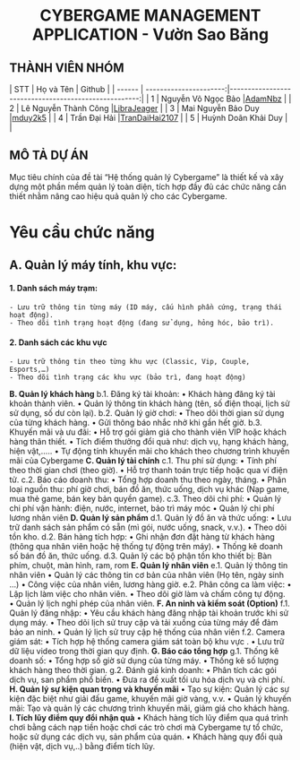 <!-- Title -->
<h1 align="center"><b>CYBERGAME MANAGEMENT APPLICATION - Vườn Sao Băng</b></h1>

## THÀNH VIÊN NHÓM
<a name="thanhvien"></a>
| STT    | Họ và Tên              | Github                                               |
| ------ | ----------------------:|-----------------------------------------------------:|
| 1      | Nguyễn Võ Ngọc Bảo     |[AdamNbz](https://github.com/AdamNbz)                 |
| 2      | Lê Nguyễn Thành Công   |[LibraJeager](https://github.com/LibraJeager)         |
| 3      | Mai Nguyễn Bảo Duy     |[mduy2k5](https://github.com/mduy2k5)                 |
| 4      | Trần Đại Hải           |[TranDaiHai2107](https://github.com/TranDaiHai2107)   |
| 5      | Huỳnh Doãn Khải Duy    |                                                      |
## MÔ TẢ DỰ ÁN
Mục tiêu chính của đề tài “Hệ thống quản lý Cybergame” là thiết kế và xây dựng một phần mềm quản lý toàn diện, tích hợp đầy đủ các chức năng cần thiết nhằm nâng cao hiệu quả quản lý cho các Cybergame.

# Yêu cầu chức năng
## A. Quản lý máy tính, khu vực:
  #### 1. Danh sách máy trạm:
    - Lưu trữ thông tin từng máy (ID máy, cấu hình phần cứng, trạng thái hoạt động).
    - Theo dõi tình trạng hoạt động (đang sử dụng, hỏng hóc, bảo trì).
  #### 2. Danh sách các khu vực
    - Lưu trữ thông tin theo từng khu vực (Classic, Vip, Couple, Esports,…)
    - Theo dõi tình trạng các khu vực (bảo trì, đang hoạt động)
**B. Quản lý khách hàng**
  b.1. Đăng ký tài khoản:
    • Khách hàng đăng ký tài khoản thành viên.
    • Quản lý thông tin khách hàng (tên, số điện thoại, lịch sử sử dụng, số dư còn lại).
  b.2. Quản lý giờ chơi:
    • Theo dõi thời gian sử dụng của từng khách hàng.
    • Gửi thông báo nhắc nhở khi gần hết giờ.
  b.3. Khuyến mãi và ưu đãi:
    • Hỗ trợ gói giảm giá cho thành viên VIP hoặc khách hàng thân thiết.
    • Tích điểm thưởng đổi quà như: dịch vụ, hạng khách hàng, hiện vật,…..
    • Tự động tính khuyến mãi cho khách theo chương trình khuyến mãi của Cybergame
**C. Quản lý tài chính**
  c.1. Thu phí sử dụng:
    • Tính phí theo thời gian chơi (theo giờ).
    • Hỗ trợ thanh toán trực tiếp hoặc qua ví điện tử.
  c.2. Báo cáo doanh thu:
    • Tổng hợp doanh thu theo ngày, tháng.
    • Phân loại nguồn thu: phí giờ chơi, bán đồ ăn, thức uống, dịch vụ khác (Nạp game, mua thẻ game, bán key bản quyền game).
  c.3. Theo dõi chi phí:
    • Quản lý chi phí vận hành: điện, nước, internet, bảo trì máy móc
    • Quản lý chi phí lương nhân viên
**D. Quản lý sản phẩm**
  d.1. Quản lý đồ ăn và thức uống:
    • Lưu trữ danh sách sản phẩm có sẵn (mì gói, nước uống, snack, v.v.).
    • Theo dõi tồn kho.
  d.2. Bán hàng tích hợp:
    • Ghi nhận đơn đặt hàng từ khách hàng (thông qua nhân viên hoặc hệ thống tự động trên máy).
    • Thống kê doanh số bán đồ ăn, thức uống.
  d.3. Quản lý các bộ phận tồn kho thiết bị: Bàn phím, chuột, màn hình, ram, rom
**E. Quản lý nhân viên**
  e.1. Quản lý thông tin nhân viên
    • Quản lý các thông tin cơ bản của nhân viên (Họ tên, ngày sinh …)
    • Công việc của nhân viên, lương hàng giờ.
  e.2. Phân công ca làm việc:
    • Lập lịch làm việc cho nhân viên.
    • Theo dõi giờ làm và chấm công tự động.
    • Quản lý lịch nghỉ phép của nhân viên.
**F. An ninh và kiểm soát (Option)**
  f.1. Quản lý đăng nhập:
    • Yêu cầu khách hàng đăng nhập tài khoản trước khi sử dụng máy.
    • Theo dõi lịch sử truy cập và tải xuống của từng máy để đảm bảo an ninh.
    • Quản lý lịch sử truy cập hệ thống của nhân viên
  f.2. Camera giám sát:
    • Tích hợp hệ thống camera giám sát toàn bộ khu vực .
    • Lưu trữ dữ liệu video trong thời gian quy định.
**G. Báo cáo tổng hợp**
  g.1. Thống kê doanh số:
    • Tổng hợp số giờ sử dụng của từng máy.
    • Thống kê số lượng khách hàng theo thời gian.
  g.2. Đánh giá kinh doanh:
    • Phân tích các gói dịch vụ, san phẩm phổ biến.
    • Đưa ra đề xuất tối ưu hóa dịch vụ và chi phí.
**H. Quản lý sự kiện quan trọng và khuyến mãi**
  • Tạo sự kiện: Quản lý các sự kiện đặc biệt như giải đấu game, khuyến mãi giờ vàng, v.v.
  • Quản lý khuyến mãi: Tạo và quản lý các chương trình khuyến mãi, giảm giá cho khách hàng.
**I. Tích lũy điểm quy đổi nhận quà**
  • Khách hàng tích lũy điểm qua quá trình chơi bằng cách nạp tiền hoặc chơi các trò chơi mà Cybergame tự tổ chức, hoặc sử dụng các dịch vụ, sản phẩm của quán.
  • Khách hàng quy đổi quà (hiện vật, dịch vụ,..) bằng điểm tích lũy.
